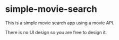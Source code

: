 # simple-movie-search

This is a simple movie search app using a movie API.

There is no UI design so you are free to design it. 
